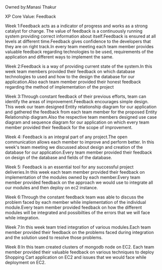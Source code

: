 Owned by:Manasi Thakur

XP Core Value: Feedback

Week 1:Feedback acts as a indicator of progress and works as a strong catalyst for change. The value of feedback is a continuously running system providing correct information about itself.Feedback is ensured at all levels at different time.Feedback gives confidence to the developers that they are on right track.In every team meeting each team member provides valuable feedback regarding technologies to be used, requirements of the application and different ways to implement the same.

Week 2:Feedback is a way of providing current state of the system.In this week team members provided their feedback on which database technologies to used and how to the design the database for our application.Also each team member provided their honest feedback regarding the method of implementation of the project

Week 3:Through constant feedback of their previous efforts, team can identify the areas of improvement.Feedback encourages simple design. This week our team designed Entity relationship diagram for our application and  gathered the feedback from each team member for the proposed Entity Relationship diagram.Also the respective team members designed use case diagram and sequence diagram for our application on which every team member provided their feedback for the scope of improvement.

Week 4: Feedback is an integral part of any project.The open communication allows each member to improve and perform better. In this week's team meeting we discussed about design and creation of the database for our application.Every team member provided their feedback on design of the database and fields of the database.

Week 5: Feedback is an essential tool for any successful project deliveries.In this week each team member provided their feedback on implementation of the modules owned by each member.Every team member provided feedback on the approach we would use to integrate all our modules and then deploy on ec2 instance.

Week 6:Through the constant feedback team was able to discuss the problem faced by each member while implementation of the individual module.Every team member provided feedback on  how the different modules will be integrated and possibilties of the errors that we will face while integration. 

Week 7:In this week team tried integration of various modules.Each team member provided their feedback on the problems faced during integration and the solution used to resolve those problems.

Week 8:In this team created clusters of mongodb node on EC2. Each team member provided their valuable feedback on  various techniques to deploy Shopping Cart application on EC2 and issues that we would face while deployment on EC2.
